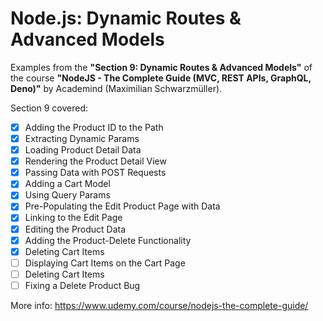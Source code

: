 # Node.js: Dynamic Routes & Advanced Models

Examples from the **"Section 9: Dynamic Routes & Advanced Models"** of the course **"NodeJS - The Complete Guide (MVC, REST APIs, GraphQL, Deno)"** by Academind (Maximilian Schwarzmüller).

Section 9 covered:

- [x] Adding the Product ID to the Path
- [x] Extracting Dynamic Params
- [x] Loading Product Detail Data
- [x] Rendering the Product Detail View
- [x] Passing Data with POST Requests
- [x] Adding a Cart Model
- [x] Using Query Params
- [x] Pre-Populating the Edit Product Page with Data
- [x] Linking to the Edit Page
- [x] Editing the Product Data
- [x] Adding the Product-Delete Functionality
- [x] Deleting Cart Items
- [ ] Displaying Cart Items on the Cart Page
- [ ] Deleting Cart Items
- [ ] Fixing a Delete Product Bug

More info: https://www.udemy.com/course/nodejs-the-complete-guide/
